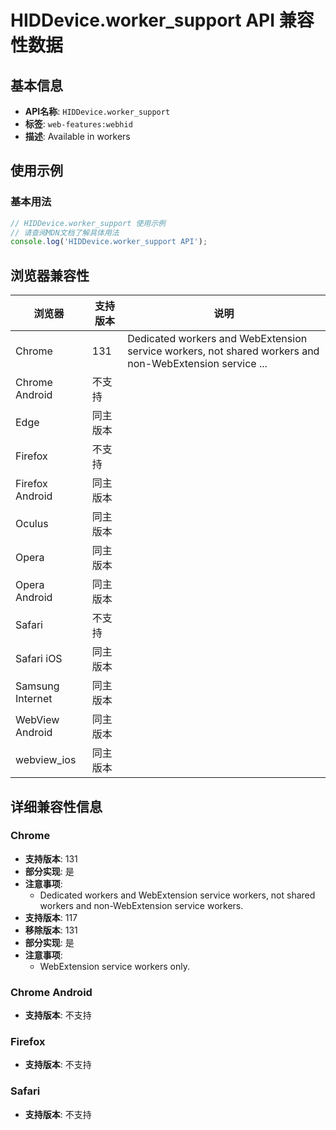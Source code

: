 # HIDDevice.worker_support API 兼容性数据

## 基本信息

- **API名称**: `HIDDevice.worker_support`
- **标签**: `web-features:webhid`
- **描述**: Available in workers

## 使用示例

### 基本用法

```javascript
// HIDDevice.worker_support 使用示例
// 请查阅MDN文档了解具体用法
console.log('HIDDevice.worker_support API');
```

## 浏览器兼容性

| 浏览器 | 支持版本 | 说明 |
|--------|----------|------|
| Chrome | 131 | Dedicated workers and WebExtension service workers, not shared workers and non-WebExtension service ... |
| Chrome Android | 不支持 |  |
| Edge | 同主版本 |  |
| Firefox | 不支持 |  |
| Firefox Android | 同主版本 |  |
| Oculus | 同主版本 |  |
| Opera | 同主版本 |  |
| Opera Android | 同主版本 |  |
| Safari | 不支持 |  |
| Safari iOS | 同主版本 |  |
| Samsung Internet | 同主版本 |  |
| WebView Android | 同主版本 |  |
| webview_ios | 同主版本 |  |

## 详细兼容性信息

### Chrome

- **支持版本**: 131
- **部分实现**: 是
- **注意事项**:
  - Dedicated workers and WebExtension service workers, not shared workers and non-WebExtension service workers.
- **支持版本**: 117
- **移除版本**: 131
- **部分实现**: 是
- **注意事项**:
  - WebExtension service workers only.

### Chrome Android

- **支持版本**: 不支持

### Firefox

- **支持版本**: 不支持

### Safari

- **支持版本**: 不支持

